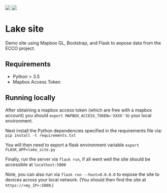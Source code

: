![](https://img.shields.io/pypi/pyversions/Django.svg) ![](https://img.shields.io/github/license/mashape/apistatus.svg)

# Lake site

Demo site using Mapbox GL, Bootstrap, and Flask to expose data from the ECCO project.

## Requirements
* Python > 3.5
* Mapbox Access Token

## Running locally
After obtaining a mapbox access token (which are free with a mapbox account) you should `export MAPBOX_ACCESS_TOKEN='XXXX'` to your local environment.

Next install the Python dependencies specified in the requirements file via: `pip install -t requirements.txt`

You will then need to export a flask environment variable `export FLASK_APP=lake_site.py`

Finally, run the server via `flask run`, if all went well the site
should be accessible at `localhost:5000`

Note, you can also run via `flask run --host=0.0.0.0` to expose the site to devices across your local network. (You should then find the site at `https://<my_IP>:5000`.)
